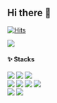 ## Hi there 👋
[![Hits](https://hits.seeyoufarm.com/api/count/incr/badge.svg?url=https%3A%2F%2Fgithub.com%2Fgyeongho-cho&count_bg=%23717DD9&title_bg=%239E9B9B&icon=github.svg&icon_color=%23FFFFFF&title=hits&edge_flat=false)](https://hits.seeyoufarm.com)

<img src="https://github-readme-stats.vercel.app/api?username=gyeongho-cho&show_icons=true&theme=dracula">


#### ✨ Stacks

<img src="https://img.shields.io/badge/Python-3776AB?style=flat&logo=Python&logoColor=white"/>  <img src="https://img.shields.io/badge/MATLAB/Simulink-0076A8?style=flat&logo=Mathworks&logoColor=white"/> <img src="https://img.shields.io/badge/C/C++-00599C?style=flat&logo=C&logoColor=white"/>  
<img src="https://img.shields.io/badge/PyTorch-EE4C2C?style=flat&logo=PyTorch&logoColor=white"/>  <img src="https://img.shields.io/badge/OpenCV-005FAD?style=flat&logo=OpenCV&logoColor=white"/> <img src="https://img.shields.io/badge/MMCV-005FAD?"/> <img src="https://img.shields.io/badge/TensorFlow-FF6F00?style=flat&logo=TensorFlow&logoColor=white"/>  
<img src="https://img.shields.io/badge/ROS-22314E?style=flat&logo=ROS&logoColor=white"/> <img src="https://img.shields.io/badge/Linux-FCC624?style=flat&logo=Linux&logoColor=black"/> 
